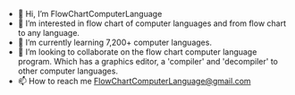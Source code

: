 - 👋 Hi, I’m FlowChartComputerLanguage
- 👀 I’m interested in flow chart of computer languages and from flow chart to any language.
- 🌱 I’m currently learning 7,200+ computer languages.
- 💞️ I’m looking to collaborate on the flow chart computer language program.  Which has a graphics editor, a 'compiler' and 'decompiler' to other computer languages.
- 📫 How to reach me FlowChartComputerLanguage@gmail.com

<!---
FlowChartComputerLanguage/FlowChartComputerLanguage is a ✨ special ✨ repository because its `README.md` (this file) appears on your GitHub profile.
You can click the Preview link to take a look at your changes.
--->
